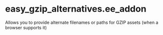 easy_gzip_alternatives.ee_addon
===============================

Allows you to provide alternate filenames or paths for GZIP assets (when a browser supports it)
